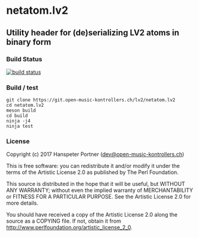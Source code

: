 # netatom.lv2

## Utility header for (de)serializing LV2 atoms in binary form

### Build Status

[![build status](https://gitlab.com/OpenMusicKontrollers/netatom.lv2/badges/master/build.svg)](https://gitlab.com/OpenMusicKontrollers/netatom.lv2/commits/master)

### Build / test

	git clone https://git.open-music-kontrollers.ch/lv2/netatom.lv2
	cd netatom.lv2
	meson build
	cd build
	ninja -j4
	ninja test

### License

Copyright (c) 2017 Hanspeter Portner (dev@open-music-kontrollers.ch)

This is free software: you can redistribute it and/or modify
it under the terms of the Artistic License 2.0 as published by
The Perl Foundation.

This source is distributed in the hope that it will be useful,
but WITHOUT ANY WARRANTY; without even the implied warranty of
MERCHANTABILITY or FITNESS FOR A PARTICULAR PURPOSE. See the
Artistic License 2.0 for more details.

You should have received a copy of the Artistic License 2.0
along the source as a COPYING file. If not, obtain it from
<http://www.perlfoundation.org/artistic_license_2_0>.
